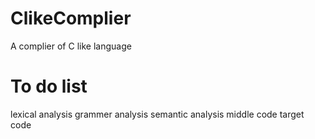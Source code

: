 # ClikeComplier
A complier of C like language

# To do list
lexical analysis
grammer analysis
semantic analysis
middle code
target code
